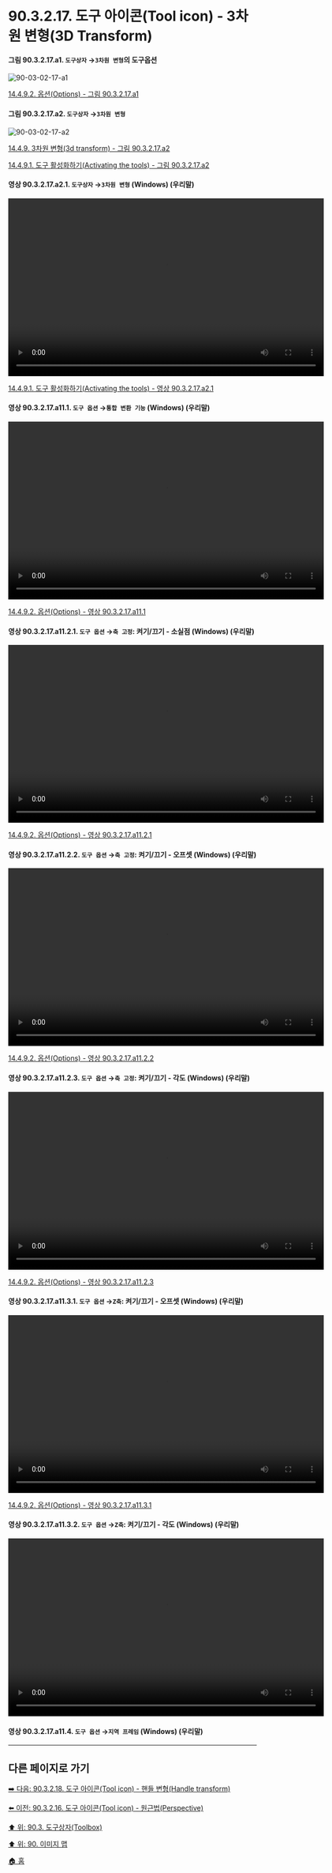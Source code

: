 # 90.3.2.17. 도구 아이콘(Tool icon) - 3차원 변형(3D Transform)

<a id="90-03-02-17-a1"></a>

#### 그림 90.3.2.17.a1. `도구상자` →`3차원 변형`의 도구옵션
![90-03-02-17-a1](https://github.com/wonder13662/gimp/assets/15767104/cf39244c-a25d-45e7-8402-6802b1bb80a2)

[14.4.9.2. 옵션(Options) - 그림 90.3.2.17.a1](./14-04-09-02-options.md#90-03-02-17-a1)

<a id="90-03-02-17-a2"></a>

#### 그림 90.3.2.17.a2. `도구상자` →`3차원 변형`
![90-03-02-17-a2](https://github.com/wonder13662/gimp/assets/15767104/90c1474c-bf80-4eff-ac55-f6ae335c7d69)

[14.4.9. 3차원 변형(3d transform) - 그림 90.3.2.17.a2](./14-04-09-00-3d-transform.md#90-03-02-17-a2)

[14.4.9.1. 도구 활성화하기(Activating the tools) - 그림 90.3.2.17.a2](./14-04-09-01-activating_the_tool.md#90-03-02-17-a2)

<a id="90-03-02-17-a2-01"></a>

#### 영상 90.3.2.17.a2.1. `도구상자` →`3차원 변형` (Windows) (우리말)
<video controls="controls" width="640" height="360" src="https://github.com/wonder13662/gimp/assets/15767104/84b3fb8a-1394-4406-9e55-7d35ef06e87d"></video>

[14.4.9.1. 도구 활성화하기(Activating the tools) - 영상 90.3.2.17.a2.1](./14-04-09-01-activating_the_tool.md#90-03-02-17-a2-01)

<a id="90-03-02-17-a11-01"></a>

#### 영상 90.3.2.17.a11.1. `도구 옵션` →`통합 변환 기능` (Windows) (우리말)
<video controls="controls" width="640" height="360" src="https://github.com/wonder13662/gimp/assets/15767104/98980199-4c5f-4aa0-85e2-44b08ca00b5d"></video>

[14.4.9.2. 옵션(Options) - 영상 90.3.2.17.a11.1](./14-04-09-02-options.md#90-03-02-17-a11-01)

<a id="90-03-02-17-a11-02-01"></a>

#### 영상 90.3.2.17.a11.2.1. `도구 옵션` →`축 고정`: 켜기/끄기 - 소실점 (Windows) (우리말)
<video controls="controls" width="640" height="360" src="https://github.com/wonder13662/gimp/assets/15767104/89fb6617-c513-4d83-88a6-7754b66e8e14"></video>

[14.4.9.2. 옵션(Options) - 영상 90.3.2.17.a11.2.1](./14-04-09-02-options.md#90-03-02-17-a11-02-01)

<a id="90-03-02-17-a11-02-02"></a>

#### 영상 90.3.2.17.a11.2.2. `도구 옵션` →`축 고정`: 켜기/끄기 - 오프셋 (Windows) (우리말)
<video controls="controls" width="640" height="360" src="https://github.com/wonder13662/gimp/assets/15767104/12b4b272-c9f6-4ff0-b98a-048615fca236"></video>

[14.4.9.2. 옵션(Options) - 영상 90.3.2.17.a11.2.2](./14-04-09-02-options.md#90-03-02-17-a11-02-02)

<a id="90-03-02-17-a11-02-03"></a>

#### 영상 90.3.2.17.a11.2.3. `도구 옵션` →`축 고정`: 켜기/끄기 - 각도 (Windows) (우리말)
<video controls="controls" width="640" height="360" src="https://github.com/wonder13662/gimp/assets/15767104/5bea926d-9c84-4612-a5de-b381b64d74a1"></video>

[14.4.9.2. 옵션(Options) - 영상 90.3.2.17.a11.2.3](./14-04-09-02-options.md#90-03-02-17-a11-02-03)

<a id="90-03-02-17-a11-03-01"></a>

#### 영상 90.3.2.17.a11.3.1. `도구 옵션` →`Z축`: 켜기/끄기 - 오프셋 (Windows) (우리말)
<video controls="controls" width="640" height="360" src="https://github.com/wonder13662/gimp/assets/15767104/25415674-0194-4ec2-a7c9-f2baf298db6a"></video>

[14.4.9.2. 옵션(Options) - 영상 90.3.2.17.a11.3.1](./14-04-09-02-options.md#90-03-02-17-a11-03-01)

<a id="90-03-02-17-a11-03-02"></a>

#### 영상 90.3.2.17.a11.3.2. `도구 옵션` →`Z축`: 켜기/끄기 - 각도 (Windows) (우리말)
<video controls="controls" width="640" height="360" src="https://github.com/wonder13662/gimp/assets/15767104/cf87eb19-b802-4fb8-ab33-d095abe55b75"></video>

<a id="90-03-02-17-a11-04"></a>

#### 영상 90.3.2.17.a11.4. `도구 옵션` →`지역 프레임` (Windows) (우리말)

***

## 다른 페이지로 가기

[➡️ 다음: 90.3.2.18. 도구 아이콘(Tool icon) - 핸들 변형(Handle transform)](./90-03-02-18-handle_transform.md)

[⬅️ 이전: 90.3.2.16. 도구 아이콘(Tool icon) - 원근법(Perspective)](./90-03-02-16-perspective.md)

[⬆️ 위: 90.3. 도구상자(Toolbox)](./90-03-00-toolbox.md)

[⬆️ 위: 90. 이미지 맵](./90-00-image-map.md)

[🏠 홈](./00-home.md)
